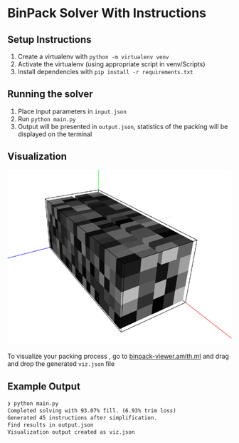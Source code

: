 # BinPack Solver With Instructions

## Setup Instructions

1. Create a virtualenv with `python -m virtualenv venv`
2. Activate the virtualenv (using appropriate script in venv/Scripts)
3. Install dependencies with `pip install -r requirements.txt`

## Running the solver

1. Place input parameters in `input.json`
2. Run `python main.py`
3. Output will be presented in `output.json`, statistics of the packing will be displayed on the terminal


## Visualization

![](img/viz.png)

To visualize your packing process , go to [binpack-viewer.amith.ml](https://binpack-viewer.amith.ml/) and drag and drop the generated `viz.json` file


## Example Output


```
❯ python main.py
Completed solving with 93.07% fill. (6.93% trim loss)
Generated 45 instructions after simplification.
Find results in output.json
Visualization output created as viz.json
```
